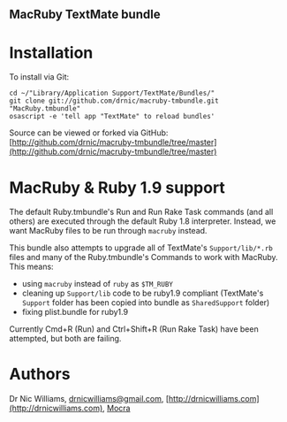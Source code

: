 MacRuby TextMate bundle
--------------------

Installation
============

To install via Git:

    cd ~/"Library/Application Support/TextMate/Bundles/"
    git clone git://github.com/drnic/macruby-tmbundle.git "MacRuby.tmbundle"
    osascript -e 'tell app "TextMate" to reload bundles'

Source can be viewed or forked via GitHub: [http://github.com/drnic/macruby-tmbundle/tree/master](http://github.com/drnic/macruby-tmbundle/tree/master)

MacRuby & Ruby 1.9 support
==========================

The default Ruby.tmbundle's Run and Run Rake Task commands (and all others) are executed through the default Ruby 1.8 interpreter. Instead, we want MacRuby files to be run through `macruby` instead.

This bundle also attempts to upgrade all of TextMate's `Support/lib/*.rb` files and many of the Ruby.tmbundle's Commands to work with MacRuby. This means:

* using `macruby` instead of `ruby` as `$TM_RUBY`
* cleaning up `Support/lib` code to be ruby1.9 compliant (TextMate's `Support` folder has been copied into bundle as `SharedSupport` folder)
* fixing plist.bundle for ruby1.9

Currently Cmd+R (Run) and Ctrl+Shift+R (Run Rake Task) have been attempted, but both are failing.

Authors
=======

Dr Nic Williams, [drnicwilliams@gmail.com](mailto:drnicwilliams@gmail.com), [http://drnicwilliams.com](http://drnicwilliams.com), [Mocra](http://mocra.com)